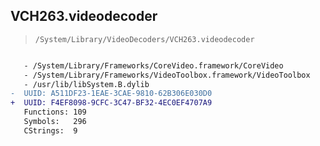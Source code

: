 ## VCH263.videodecoder

> `/System/Library/VideoDecoders/VCH263.videodecoder`

```diff

   - /System/Library/Frameworks/CoreVideo.framework/CoreVideo
   - /System/Library/Frameworks/VideoToolbox.framework/VideoToolbox
   - /usr/lib/libSystem.B.dylib
-  UUID: A511DF23-1EAE-3CAE-9810-62B306E030D0
+  UUID: F4EF8098-9CFC-3C47-BF32-4EC0EF4707A9
   Functions: 109
   Symbols:   296
   CStrings:  9

```
